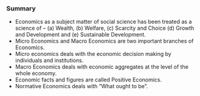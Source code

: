 ### Summary 
* Economics as a subject matter of social science has been treated as a science of – (a) Wealth, (b) Welfare, (c) Scarcity and Choice (d) Growth and Development and (e) Sustainable Development.
* Micro Economics and Macro Economics are two important branches of Economics.
* Micro economics deals with the economic decision making by individuals and institutions.
* Macro Economics deals with economic aggregates at the level of the whole economy.
* Economic facts and figures are called Positive Economics.
* Normative Economics deals with “What ought to be”.
